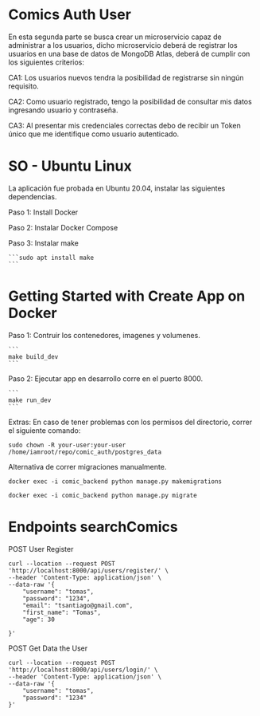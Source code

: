# Comics Auth User

En esta segunda parte se busca crear un microservicio capaz de administrar a los
usuarios, dicho microservicio deberá de registrar los usuarios en una base de datos
de MongoDB Atlas, deberá de cumplir con los siguientes criterios:

CA1: Los usuarios nuevos tendra la posibilidad de registrarse sin ningún
requisito.

CA2: Como usuario registrado, tengo la posibilidad de consultar mis datos
ingresando usuario y contraseña.

CA3: Al presentar mis credenciales correctas debo de recibir un Token único
que me identifique como usuario autenticado.

# SO - Ubuntu Linux

La aplicación fue probada en Ubuntu 20.04, instalar las siguientes dependencias.
    
Paso 1: Install Docker

Paso 2: Instalar Docker Compose

Paso 3: Instalar make

    ```sudo apt install make
    ```
    
# Getting Started with Create App on Docker

Paso 1: Contruir los contenedores, imagenes y volumenes.

    ```
    make build_dev
    ```
Paso 2: Ejecutar app en desarrollo corre en el puerto 8000.
    
    ```
    make run_dev
    ```

Extras:
  En caso de tener problemas con los permisos del directorio, correr el siguiente comando:
  ```
  sudo chown -R your-user:your-user /home/iamroot/repo/comic_auth/postgres_data
  ```
  
  Alternativa de correr migraciones manualmente. 
  ```
  docker exec -i comic_backend python manage.py makemigrations

  docker exec -i comic_backend python manage.py migrate
  ```
  
  
    
# Endpoints searchComics
 
POST User Register
```
curl --location --request POST 'http://localhost:8000/api/users/register/' \
--header 'Content-Type: application/json' \
--data-raw '{
    "username": "tomas",
    "password": "1234",
    "email": "tsantiago@gmail.com",
    "first_name": "Tomas",
    "age": 30
   
}'
```

POST Get Data the User 
```
curl --location --request POST 'http://localhost:8000/api/users/login/' \
--header 'Content-Type: application/json' \
--data-raw '{
    "username": "tomas",
    "password": "1234"
}'
```
